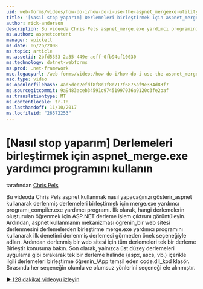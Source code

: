 ```yaml
---
uid: web-forms/videos/how-do-i/how-do-i-use-the-aspnet_mergeexe-utility-to-merge-assemblies
title: '[Nasıl stop yaparım] Derlemeleri birleştirmek için aspnet_merge.exe yardımcı programını kullanın | Microsoft Docs'
author: rick-anderson
description: Bu videoda Chris Pels aspnet_merge.exe yardımcı programının aspnet_compiler.exe utilit kullanarak derlenmiş derlemeleri birleştirmek için nasıl kullanılacağı gösterilir...
ms.author: aspnetcontent
manager: wpickett
ms.date: 06/26/2008
ms.topic: article
ms.assetid: 2bfd5353-2a35-449e-aeff-0fb94cf10030
ms.technology: dotnet-webforms
ms.prod: .net-framework
msc.legacyurl: /web-forms/videos/how-do-i/how-do-i-use-the-aspnet_mergeexe-utility-to-merge-assemblies
msc.type: video
ms.openlocfilehash: 4ad5dee2efdf8f8d1f8d717f6875af9e334d83f7
ms.sourcegitcommit: 9a9483aceb34591c97451997036a9120c3fe2baf
ms.translationtype: MT
ms.contentlocale: tr-TR
ms.lasthandoff: 11/10/2017
ms.locfileid: "26572253"
---
```

<a name="how-do-i-use-the-aspnetmergeexe-utility-to-merge-assemblies"></a>[Nasıl stop yaparım] Derlemeleri birleştirmek için aspnet_merge.exe yardımcı programını kullanın
====================
tarafından [Chris Pels](https://twitter.com/chrispels)

Bu videoda Chris Pels aspnet kullanmak nasıl yapacağınızı gösterir\_aspnet kullanarak derlenmiş derlemeleri birleştirmek için merge.exe yardımcı programı\_compiler.exe yardımcı programı. İlk olarak, hangi derlemelerin oluşturulan öğrenmek için ASP.NET derleme işlem çıktısını görüntüleyin. Ardından, aspnet kullanmanın mekanizması öğrenin\_bir web sitesi derlenmesini derlemelerden birleştirme merge.exe yardımcı programını kullanarak ilk denetimi derlenmiş derlemesi görmeden önek seçeneğiyle adları. Ardından derlenmiş bir web sitesi için tüm derlemeleri tek bir derleme Birleştir konusuna bakın. Son olarak, yalnızca üst düzey derlemeleri uygulama gibi bırakarak tek bir derleme halinde (aspx, ascs, vb.) içerikle ilgili derlemeleri birleştirme öğrenin\_/App temsil eden code.dll\_kod klasör. Sırasında her seçeneğin olumlu ve olumsuz yönlerini seçeneği ele alınmıştır.

[&#9654; (28 dakika) videoyu izleyin](https://channel9.msdn.com/Blogs/ASP-NET-Site-Videos/how-do-i-use-the-aspnet_mergeexe-utility-to-merge-assemblies)
